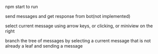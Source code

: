 npm start to run

send messages and get response from bot(not implemented)

select current message using arrow keys, or clicking, or miniview on the right

branch the tree of messages by selecting a current message that is not already a leaf and sending a message

